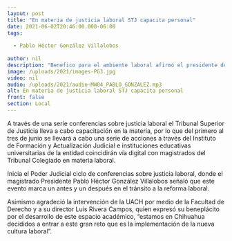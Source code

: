 ```yaml
---
layout: post
title: "En materia de justicia laboral STJ capacita personal"
date: 2021-06-02T20:46:00.000-06:00
tags:
  
  - Pablo Héctor González Villalobos
  
author: nil
description: "Benefico para el ambiente laboral afirmó el presidente de este organismo."
image: /uploads/2021/images-PG3.jpg
video: nil
audio: /uploads/2021/audio-MW04_PABLO_GONZALEZ.mp3
alt: En materia de justicia laboral STJ capacita personal
front: false
section: Local
---
```


A través de una serie conferencias sobre justicia laboral el Tribunal Superior de Justicia lleva a cabo capacitación en la materia, por lo que del primero al tres de junio se llevará a cabo una serie de acciones a través del Instituto de Formación y Actualización Judicial e instituciones educativas universitarias de la entidad coincidirán vía digital con magistrados del Tribunal Colegiado en materia laboral. 

Inicia el Poder Judicial ciclo de conferencias sobre justicia laboral, donde el magistrado Presidente Pablo Héctor González Villalobos señaló que este evento marca un antes y un después en el tránsito a la reforma laboral.

Asimismo agradeció la intervención de la UACH por medio de la Facultad de Derecho y a su director Luis Rivera Campos, quien expresó su beneplácito por el desarrollo de este espacio académico, “estamos en Chihuahua decididos a entrar a este gran reto que es la implementación de la nueva cultura laboral”.
